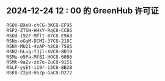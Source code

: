## 2024-12-24 12 : 00 的 GreenHub 许可证
```
RSQV-BXeH-chCG-3KC8-EF95
RSP2-ZTSH-HHkY-RqC8-CCB6
RSOd-i92F-Mflt-87C8-E9A3
RSNo-oGqM-DCMI-37C8-218C
RSNY-MU2i-4VAP-hJC8-7585
RSN2-hLug-fJjl-XVC8-8D19
RSMu-o5Pa-Mf8I-HOC8-60B6
RSMt-9aZv-zb7o-ZuC8-9151
RSLF-yyEt-ii9r-i3C8-8B2B
RSK8-Z2p0-H5Zp-GaC8-D272
```
